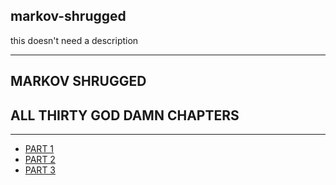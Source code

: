 ## markov-shrugged
this doesn't need a description

---

## MARKOV SHRUGGED
## ALL THIRTY GOD DAMN CHAPTERS

---

* [PART 1](https://imogenerative.github.io/markov-shrugged/markov-shrugged-part-1)
* [PART 2](https://imogenerative.github.io/markov-shrugged/markov-shrugged-part-2)
* [PART 3](https://imogenerative.github.io/markov-shrugged/markov-shrugged-part-3)
